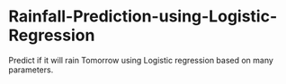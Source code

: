 # Rainfall-Prediction-using-Logistic-Regression
Predict if it will rain Tomorrow using Logistic regression based on many parameters.
